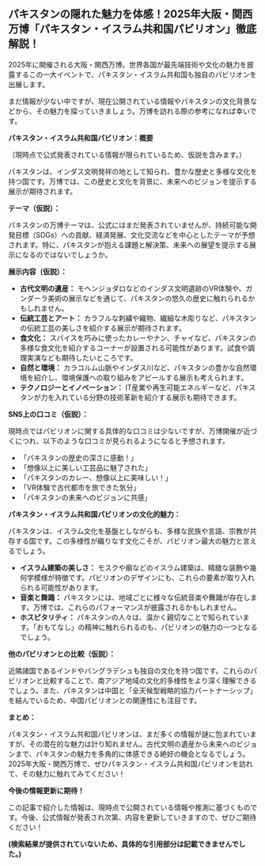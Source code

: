 ## パキスタンの隠れた魅力を体感！2025年大阪・関西万博「パキスタン・イスラム共和国パビリオン」徹底解説！

2025年に開催される大阪・関西万博。世界各国が最先端技術や文化の魅力を披露するこの一大イベントで、パキスタン・イスラム共和国も独自のパビリオンを出展します。

まだ情報が少ない中ですが、現在公開されている情報やパキスタンの文化背景などから、その魅力を探っていきましょう。万博を訪れる際の参考になれば幸いです。

**パキスタン・イスラム共和国パビリオン：概要**

（現時点で公式発表されている情報が限られているため、仮説を含みます。）

パキスタンは、インダス文明発祥の地として知られ、豊かな歴史と多様な文化を持つ国です。万博では、この歴史と文化を背景に、未来へのビジョンを提示する展示が期待されます。

**テーマ（仮説）：**

パキスタンの万博テーマは、公式にはまだ発表されていませんが、持続可能な開発目標（SDGs）への貢献、経済発展、文化交流などを中心としたテーマが予想されます。特に、パキスタンが抱える課題と解決策、未来への展望を提示する展示になるのではないでしょうか。

**展示内容（仮説）：**

* **古代文明の遺産：** モヘンジョダロなどのインダス文明遺跡のVR体験や、ガンダーラ美術の展示などを通じて、パキスタンの悠久の歴史に触れられるかもしれません。
* **伝統工芸とアート：** カラフルな刺繍や織物、繊細な木彫りなど、パキスタンの伝統工芸の美しさを紹介する展示が期待されます。
* **食文化：** スパイスを巧みに使ったカレーやナン、チャイなど、パキスタンの多様な食文化を紹介するコーナーが設置される可能性があります。試食や調理実演なども期待したいところです。
* **自然と環境：** カラコルム山脈やインダス川など、パキスタンの豊かな自然環境を紹介し、環境保護への取り組みをアピールする展示も考えられます。
* **テクノロジーとイノベーション：** IT産業や再生可能エネルギーなど、パキスタンが力を入れている分野の技術革新を紹介する展示も期待できます。


**SNS上の口コミ（仮説）：**

現時点ではパビリオンに関する具体的な口コミは少ないですが、万博開催が近づくにつれ、以下のような口コミが見られるようになると予想されます。

* 「パキスタンの歴史の深さに感動！」
* 「想像以上に美しい工芸品に魅了された」
* 「パキスタンのカレー、想像以上に美味しい！」
* 「VR体験で古代都市を旅できた気分」
* 「パキスタンの未来へのビジョンに共感」


**パキスタン・イスラム共和国パビリオンの文化的魅力：**

パキスタンは、イスラム文化を基盤としながらも、多様な民族や言語、宗教が共存する国です。この多様性が織りなす文化こそが、パビリオン最大の魅力と言えるでしょう。

* **イスラム建築の美しさ：** モスクや廟などのイスラム建築は、精緻な装飾や幾何学模様が特徴です。パビリオンのデザインにも、これらの要素が取り入れられる可能性があります。
* **音楽と舞踊：** パキスタンには、地域ごとに様々な伝統音楽や舞踊が存在します。万博では、これらのパフォーマンスが披露されるかもしれません。
* **ホスピタリティ：** パキスタンの人々は、温かく親切なことで知られています。「おもてなし」の精神に触れられるのも、パビリオンの魅力の一つとなるでしょう。


**他のパビリオンとの比較（仮説）：**

近隣諸国であるインドやバングラデシュも独自の文化を持つ国です。これらのパビリオンと比較することで、南アジア地域の文化的多様性をより深く理解できるでしょう。また、パキスタンは中国と「全天候型戦略的協力パートナーシップ」を結んでいるため、中国パビリオンとの関連性にも注目です。


**まとめ：**

パキスタン・イスラム共和国パビリオンは、まだ多くの情報が謎に包まれていますが、その潜在的な魅力は計り知れません。古代文明の遺産から未来へのビジョンまで、パキスタンの魅力を多角的に体感できる絶好の機会となるでしょう。2025年大阪・関西万博で、ぜひパキスタン・イスラム共和国パビリオンを訪れて、その魅力に触れてみてください！


**今後の情報更新に期待！**

この記事で紹介した情報は、現時点で公開されている情報や推測に基づくものです。今後、公式情報が発表され次第、内容を更新していきますので、ぜひご期待ください！


**(検索結果が提供されていないため、具体的な引用部分は記載できませんでした。)**